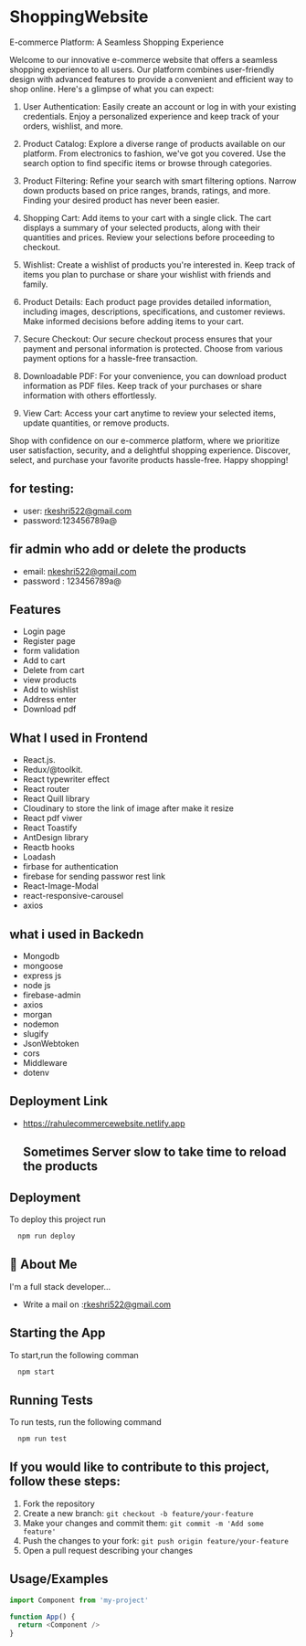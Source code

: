 # ShoppingWebsite

E-commerce Platform: A Seamless Shopping Experience

Welcome to our innovative e-commerce website that offers a seamless shopping experience to all users. Our platform combines user-friendly design with advanced features to provide a convenient and efficient way to shop online. Here's a glimpse of what you can expect:

1. User Authentication:
Easily create an account or log in with your existing credentials. Enjoy a personalized experience and keep track of your orders, wishlist, and more.

2. Product Catalog:
Explore a diverse range of products available on our platform. From electronics to fashion, we've got you covered. Use the search option to find specific items or browse through categories.

3. Product Filtering:
Refine your search with smart filtering options. Narrow down products based on price ranges, brands, ratings, and more. Finding your desired product has never been easier.

4. Shopping Cart:
Add items to your cart with a single click. The cart displays a summary of your selected products, along with their quantities and prices. Review your selections before proceeding to checkout.

5. Wishlist:
Create a wishlist of products you're interested in. Keep track of items you plan to purchase or share your wishlist with friends and family.


6. Product Details:
Each product page provides detailed information, including images, descriptions, specifications, and customer reviews. Make informed decisions before adding items to your cart.

7. Secure Checkout:
Our secure checkout process ensures that your payment and personal information is protected. Choose from various payment options for a hassle-free transaction.

8. Downloadable PDF:
For your convenience, you can download product information as PDF files. Keep track of your purchases or share information with others effortlessly.

9. View Cart:
Access your cart anytime to review your selected items, update quantities, or remove products.

Shop with confidence on our e-commerce platform, where we prioritize user satisfaction, security, and a delightful shopping experience. Discover, select, and purchase your favorite products hassle-free. Happy shopping!

## for testing:
- user: rkeshri522@gmail.com
- password:123456789a@

## fir admin who add or delete the products
- email: nkeshri522@gmail.com
- password : 123456789a@
## Features
- Login page
- Register page
- form validation
- Add to cart
- Delete from cart
- view products
- Add to wishlist
- Address enter
- Download pdf




## What I used in Frontend
- React.js.
- Redux/@toolkit.
- React typewriter effect
- React router
- React Quill library
- Cloudinary to store the link of image after make it resize
- React pdf viwer
- React Toastify
- AntDesign library
- Reactb hooks
- Loadash
- firbase for authentication
- firebase for sending passwor rest link
- React-Image-Modal
- react-responsive-carousel
- axios
## what i used in Backedn
- Mongodb
- mongoose
- express js
- node js
- firebase-admin
- axios
- morgan
- nodemon
- slugify
- JsonWebtoken
- cors
- Middleware
- dotenv


## Deployment Link
- https://rahulecommercewebsite.netlify.app

   ## Sometimes Server slow to take time to reload the products


## Deployment

To deploy this project run

```bash
  npm run deploy
```


## 🚀 About Me
I'm a full stack developer...
- Write a mail on :rkeshri522@gmail.com


## Starting the App

To start,run the following comman

```bash
  npm start
```


## Running Tests

To run tests, run the following command

```bash
  npm run test
```
## If you would like to contribute to this project, follow these steps:

1. Fork the repository
2. Create a new branch: `git checkout -b feature/your-feature`
3. Make your changes and commit them: `git commit -m 'Add some feature'`
4. Push the changes to your fork: `git push origin feature/your-feature`
5. Open a pull request describing your changes

## Usage/Examples

```javascript
import Component from 'my-project'

function App() {
  return <Component />
}
```


